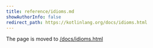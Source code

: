 ```yaml
---
title: reference/idioms.md
showAuthorInfo: false
redirect_path: https://kotlinlang.org/docs/idioms.html
---
```


The page is moved to [/docs/idioms.html](/docs/idioms.html)
